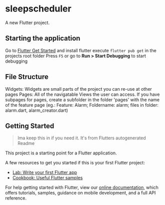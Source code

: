# sleepscheduler

A new Flutter project.

## Starting the application
Go to [Flutter Get Started](https://flutter.dev/docs/get-started) and install flutter
execute `flutter pub get` in the projects root folder
Press `F5` or go to **Run > Start Debugging** to start debugging

## File Structure
Widgets: Widgets are small parts of the project you can re-use at other pages
Pages: All of the navigatable Views the user can access. If you have subpages for pages, create a subfolder in the folder 'pages' with the name of the feature page (eg.: Feature: Alarm; Foldername: alarm; files in folder: alarm.dart, alarm_creator.dart)


## Getting Started
> Ima keep this in if you need it. It's from Flutters autogenerated Readme

This project is a starting point for a Flutter application.

A few resources to get you started if this is your first Flutter project:

- [Lab: Write your first Flutter app](https://flutter.dev/docs/get-started/codelab)
- [Cookbook: Useful Flutter samples](https://flutter.dev/docs/cookbook)

For help getting started with Flutter, view our
[online documentation](https://flutter.dev/docs), which offers tutorials,
samples, guidance on mobile development, and a full API reference.

